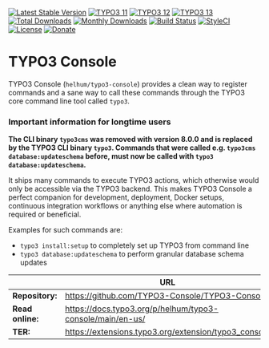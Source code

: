 [![Latest Stable Version](https://poser.pugx.org/helhum/typo3-console/v/stable.svg)](https://packagist.org/packages/helhum/typo3-console)
[![TYPO3 11](https://img.shields.io/badge/TYPO3-11-orange.svg?style=flat-square)](https://get.typo3.org/version/11)
[![TYPO3 12](https://img.shields.io/badge/TYPO3-12-orange.svg?style=flat-square)](https://get.typo3.org/version/12)
[![TYPO3 13](https://img.shields.io/badge/TYPO3-13-orange.svg?style=flat-square)](https://get.typo3.org/version/13)
[![Total Downloads](https://poser.pugx.org/helhum/typo3-console/downloads.svg)](https://packagist.org/packages/helhum/typo3-console)
[![Monthly Downloads](https://poser.pugx.org/helhum/typo3-console/d/monthly)](https://packagist.org/packages/helhum/typo3-console)
[![Build Status](https://github.com/TYPO3-Console/TYPO3-Console/actions/workflows/Test.yml/badge.svg?branch=main)](https://github.com/TYPO3-Console/TYPO3-Console/actions/workflows/Test.yml)
[![StyleCI](https://styleci.io/repos/19455482/shield?branch=main)](https://styleci.io/repos/19455482)
[![License](https://poser.pugx.org/helhum/typo3-console/license)](https://packagist.org/packages/helhum/typo3-console)
[![Donate](https://img.shields.io/badge/Donate-PayPal-green.svg)](https://www.paypal.me/helhum/19.99)

# TYPO3 Console

TYPO3 Console (`helhum/typo3-console`) provides a clean way to register commands and
a sane way to call these commands through the TYPO3 core command line tool called `typo3`.

### Important information for longtime users
**The CLI binary `typo3cms` was removed with version 8.0.0 and is replaced by the TYPO3 CLI binary `typo3`.
Commands that were called e.g. `typo3cms database:updateschema` before,
must now be called with `typo3 database:updateschema`.**

It ships many commands to execute TYPO3 actions, which otherwise would only be accessible via the TYPO3 backend.
This makes TYPO3 Console a perfect companion for development, deployment, Docker setups, continuous integration
workflows or anything else where automation is required or beneficial.

Examples for such commands are:

* `typo3 install:setup` to completely set up TYPO3 from command line
* `typo3 database:updateschema` to perform granular database schema updates

|                  | URL                                                       |
|------------------|-----------------------------------------------------------|
| **Repository:**  | https://github.com/TYPO3-Console/TYPO3-Console            |
| **Read online:** | https://docs.typo3.org/p/helhum/typo3-console/main/en-us/ |
| **TER:**         | https://extensions.typo3.org/extension/typo3_console      |
